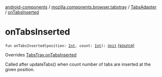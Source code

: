 [android-components](../../index.md) / [mozilla.components.browser.tabstray](../index.md) / [TabsAdapter](index.md) / [onTabsInserted](./on-tabs-inserted.md)

# onTabsInserted

`fun onTabsInserted(position: `[`Int`](https://kotlinlang.org/api/latest/jvm/stdlib/kotlin/-int/index.html)`, count: `[`Int`](https://kotlinlang.org/api/latest/jvm/stdlib/kotlin/-int/index.html)`): `[`Unit`](https://kotlinlang.org/api/latest/jvm/stdlib/kotlin/-unit/index.html) [(source)](https://github.com/mozilla-mobile/android-components/blob/master/components/browser/tabstray/src/main/java/mozilla/components/browser/tabstray/TabsAdapter.kt#L61)

Overrides [TabsTray.onTabsInserted](../../mozilla.components.concept.tabstray/-tabs-tray/on-tabs-inserted.md)

Called after updateTabs() when count number of tabs are inserted at the
given position.


